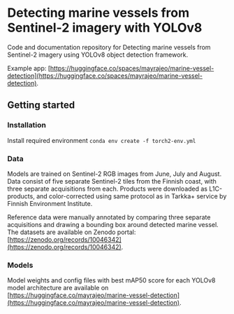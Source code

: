 # Detecting marine vessels from Sentinel-2 imagery with YOLOv8

Code and documentation repository for Detecting marine vessels from Sentinel-2 imagery using YOLOv8 object detection framework. 

Example app: [https://huggingface.co/spaces/mayrajeo/marine-vessel-detection](https://huggingface.co/spaces/mayrajeo/marine-vessel-detection). 

## Getting started

### Installation

Install required environment `conda env create -f torch2-env.yml`

### Data

Models are trained on Sentinel-2 RGB images from June, July and August. Data consist of five separate Sentinel-2 tiles from the Finnish coast, with three separate acquisitions from each. Products were downloaded as L1C-products, and color-corrected using same protocol as in Tarkka+ service by Finnish Environment Institute.

Reference data were manually annotated by comparing three separate acquisitions and drawing a bounding box around detected marine vessel. The datasets are available on Zenodo portal: [https://zenodo.org/records/10046342](https://zenodo.org/records/10046342). 

### Models

Model weights and config files with best mAP50 score for each YOLOv8 model architecture are available on [https://huggingface.co/mayrajeo/marine-vessel-detection](https://huggingface.co/mayrajeo/marine-vessel-detection). 